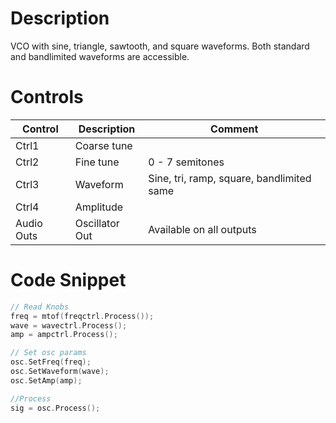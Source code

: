 # Description

VCO with sine, triangle, sawtooth, and square waveforms. 
Both standard and bandlimited waveforms are accessible. 

# Controls

| Control | Description | Comment |
| --- | --- | --- |
| Ctrl1 | Coarse tune | |
| Ctrl2 | Fine tune | 0 - 7 semitones |
| Ctrl3 | Waveform | Sine, tri, ramp, square, bandlimited same |
| Ctrl4 | Amplitude |  |
| Audio Outs | Oscillator Out | Available on all outputs |

# Code Snippet
```cpp
// Read Knobs
freq = mtof(freqctrl.Process());
wave = wavectrl.Process();
amp = ampctrl.Process();

// Set osc params
osc.SetFreq(freq);
osc.SetWaveform(wave);
osc.SetAmp(amp);

//Process
sig = osc.Process();
```